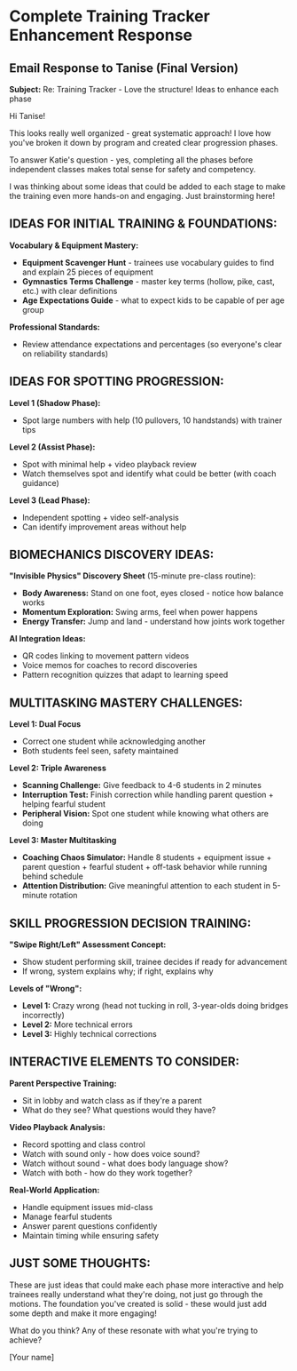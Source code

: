 # Complete Training Tracker Enhancement Response

## Email Response to Tanise (Final Version)

**Subject:** Re: Training Tracker - Love the structure! Ideas to enhance each phase

Hi Tanise!

This looks really well organized - great systematic approach! I love how you've broken it down by program and created clear progression phases.

To answer Katie's question - yes, completing all the phases before independent classes makes total sense for safety and competency.

I was thinking about some ideas that could be added to each stage to make the training even more hands-on and engaging. Just brainstorming here!

## **IDEAS FOR INITIAL TRAINING & FOUNDATIONS:**

**Vocabulary & Equipment Mastery:**
- **Equipment Scavenger Hunt** - trainees use vocabulary guides to find and explain 25 pieces of equipment
- **Gymnastics Terms Challenge** - master key terms (hollow, pike, cast, etc.) with clear definitions
- **Age Expectations Guide** - what to expect kids to be capable of per age group

**Professional Standards:**
- Review attendance expectations and percentages (so everyone's clear on reliability standards)

## **IDEAS FOR SPOTTING PROGRESSION:**

**Level 1 (Shadow Phase):** 
- Spot large numbers with help (10 pullovers, 10 handstands) with trainer tips

**Level 2 (Assist Phase):**
- Spot with minimal help + video playback review
- Watch themselves spot and identify what could be better (with coach guidance)

**Level 3 (Lead Phase):**
- Independent spotting + video self-analysis
- Can identify improvement areas without help

## **BIOMECHANICS DISCOVERY IDEAS:**

**"Invisible Physics" Discovery Sheet** (15-minute pre-class routine):
- **Body Awareness:** Stand on one foot, eyes closed - notice how balance works
- **Momentum Exploration:** Swing arms, feel when power happens
- **Energy Transfer:** Jump and land - understand how joints work together

**AI Integration Ideas:**
- QR codes linking to movement pattern videos
- Voice memos for coaches to record discoveries
- Pattern recognition quizzes that adapt to learning speed

## **MULTITASKING MASTERY CHALLENGES:**

**Level 1: Dual Focus**
- Correct one student while acknowledging another
- Both students feel seen, safety maintained

**Level 2: Triple Awareness**
- **Scanning Challenge:** Give feedback to 4-6 students in 2 minutes
- **Interruption Test:** Finish correction while handling parent question + helping fearful student
- **Peripheral Vision:** Spot one student while knowing what others are doing

**Level 3: Master Multitasking**
- **Coaching Chaos Simulator:** Handle 8 students + equipment issue + parent question + fearful student + off-task behavior while running behind schedule
- **Attention Distribution:** Give meaningful attention to each student in 5-minute rotation

## **SKILL PROGRESSION DECISION TRAINING:**

**"Swipe Right/Left" Assessment Concept:**
- Show student performing skill, trainee decides if ready for advancement
- If wrong, system explains why; if right, explains why

**Levels of "Wrong":**
- **Level 1:** Crazy wrong (head not tucking in roll, 3-year-olds doing bridges incorrectly)
- **Level 2:** More technical errors
- **Level 3:** Highly technical corrections

## **INTERACTIVE ELEMENTS TO CONSIDER:**

**Parent Perspective Training:**
- Sit in lobby and watch class as if they're a parent
- What do they see? What questions would they have?

**Video Playback Analysis:**
- Record spotting and class control
- Watch with sound only - how does voice sound?
- Watch without sound - what does body language show?
- Watch with both - how do they work together?

**Real-World Application:**
- Handle equipment issues mid-class
- Manage fearful students
- Answer parent questions confidently
- Maintain timing while ensuring safety

## **JUST SOME THOUGHTS:**

These are just ideas that could make each phase more interactive and help trainees really understand what they're doing, not just go through the motions. The foundation you've created is solid - these would just add some depth and make it more engaging!

What do you think? Any of these resonate with what you're trying to achieve?

[Your name]

